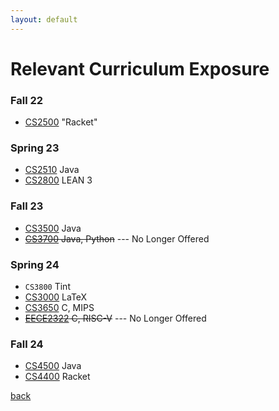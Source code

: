 ```yaml
---
layout: default
---
```


# Relevant Curriculum Exposure
### Fall 22
- [CS2500](https://course.ccs.neu.edu/cs2500f22/index.html) "Racket"

### Spring 23
- [CS2510](https://course.ccs.neu.edu/cs2510sp23/) Java
- [CS2800](https://course.ccs.neu.edu/cs2800f23/) LEAN 3

### Fall 23
- [CS3500](https://course.ccs.neu.edu/cs3500f23/) Java
- ~~[CS3700](https://3700.network/) Java, Python~~ --- No Longer Offered

### Spring 24
- `CS3800` Tint
- [CS3000](https://www.khoury.northeastern.edu/home/vip/teach/Algorithms/html/schedulen_mod.html) LaTeX
- [CS3650](https://course.ccs.neu.edu/cs3650/) C, MIPS
- ~~[EECE2322](http://www1.coe.neu.edu/~jkimani/eece2322/) C, RISC-V~~ --- No Longer Offered

### Fall 24
- [CS4500](https://course.ccs.neu.edu/cs4500f24/) Java
- [CS4400](https://pages.github.khoury.northeastern.edu/sholtzen/cs4400-fall24/) Racket

[back](./)

